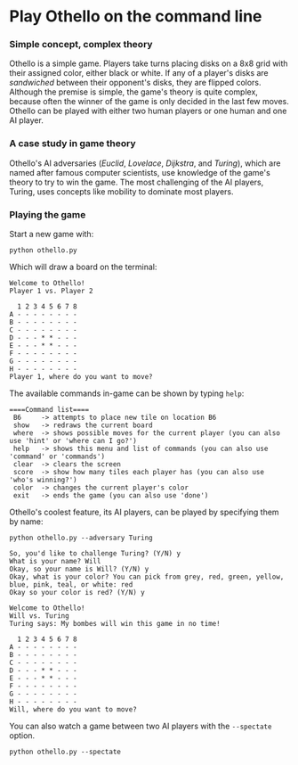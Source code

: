 # Play Othello on the command line

### Simple concept, complex theory
Othello is a simple game. Players take turns placing disks on a 8x8 grid with their assigned color, either black or white. If any of a player's disks are _sandwiched_ between their opponent's disks, they are flipped colors. Although the premise is simple, the game's theory is quite complex, because often the winner of the game is only decided in the last few moves.
Othello can be played with either two human players or one human and one AI player.

### A case study in game theory
Othello's AI adversaries (_Euclid_, _Lovelace_, _Dijkstra_, and _Turing_), which are named after famous computer scientists, use knowledge of the game's theory to try to win the game. The most challenging of the AI players, Turing, uses concepts like mobility to dominate most players.

### Playing the game
Start a new game with:
```
python othello.py
```
Which will draw a board on the terminal:
```
Welcome to Othello!
Player 1 vs. Player 2

  1 2 3 4 5 6 7 8
A - - - - - - - - 
B - - - - - - - - 
C - - - - - - - - 
D - - - * * - - - 
E - - - * * - - - 
F - - - - - - - - 
G - - - - - - - - 
H - - - - - - - - 
Player 1, where do you want to move? 
```
The available commands in-game can be shown by typing `help`:
```
====Command list====
 B6     -> attempts to place new tile on location B6
 show   -> redraws the current board
 where  -> shows possible moves for the current player (you can also use 'hint' or 'where can I go?')
 help   -> shows this menu and list of commands (you can also use 'command' or 'commands')
 clear  -> clears the screen
 score  -> show how many tiles each player has (you can also use 'who's winning?')
 color  -> changes the current player's color
 exit   -> ends the game (you can also use 'done')
```
Othello's coolest feature, its AI players, can be played by specifying them by name:
```
python othello.py --adversary Turing
```
```
So, you'd like to challenge Turing? (Y/N) y
What is your name? Will
Okay, so your name is Will? (Y/N) y
Okay, what is your color? You can pick from grey, red, green, yellow, blue, pink, teal, or white: red
Okay so your color is red? (Y/N) y

Welcome to Othello!
Will vs. Turing
Turing says: My bombes will win this game in no time!

  1 2 3 4 5 6 7 8
A - - - - - - - - 
B - - - - - - - - 
C - - - - - - - - 
D - - - * * - - - 
E - - - * * - - - 
F - - - - - - - - 
G - - - - - - - - 
H - - - - - - - - 
Will, where do you want to move? 
```
You can also watch a game between two AI players with the `--spectate` option.
```
python othello.py --spectate
```
